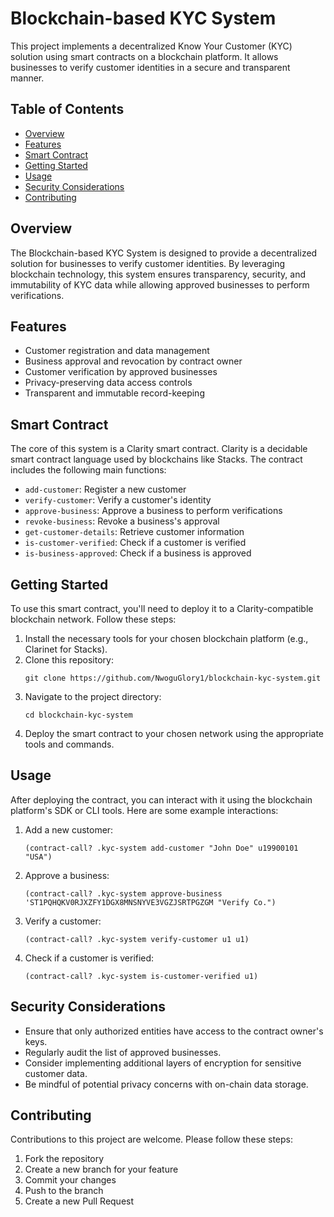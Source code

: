 # Blockchain-based KYC System

This project implements a decentralized Know Your Customer (KYC) solution using smart contracts on a blockchain platform. It allows businesses to verify customer identities in a secure and transparent manner.

## Table of Contents

- [Overview](#overview)
- [Features](#features)
- [Smart Contract](#smart-contract)
- [Getting Started](#getting-started)
- [Usage](#usage)
- [Security Considerations](#security-considerations)
- [Contributing](#contributing)


## Overview

The Blockchain-based KYC System is designed to provide a decentralized solution for businesses to verify customer identities. By leveraging blockchain technology, this system ensures transparency, security, and immutability of KYC data while allowing approved businesses to perform verifications.

## Features

- Customer registration and data management
- Business approval and revocation by contract owner
- Customer verification by approved businesses
- Privacy-preserving data access controls
- Transparent and immutable record-keeping

## Smart Contract

The core of this system is a Clarity smart contract. Clarity is a decidable smart contract language used by blockchains like Stacks. The contract includes the following main functions:

- `add-customer`: Register a new customer
- `verify-customer`: Verify a customer's identity
- `approve-business`: Approve a business to perform verifications
- `revoke-business`: Revoke a business's approval
- `get-customer-details`: Retrieve customer information
- `is-customer-verified`: Check if a customer is verified
- `is-business-approved`: Check if a business is approved

## Getting Started

To use this smart contract, you'll need to deploy it to a Clarity-compatible blockchain network. Follow these steps:

1. Install the necessary tools for your chosen blockchain platform (e.g., Clarinet for Stacks).
2. Clone this repository:
   ```
   git clone https://github.com/NwoguGlory1/blockchain-kyc-system.git
   ```
3. Navigate to the project directory:
   ```
   cd blockchain-kyc-system
   ```
4. Deploy the smart contract to your chosen network using the appropriate tools and commands.

## Usage

After deploying the contract, you can interact with it using the blockchain platform's SDK or CLI tools. Here are some example interactions:

1. Add a new customer:
   ```
   (contract-call? .kyc-system add-customer "John Doe" u19900101 "USA")
   ```

2. Approve a business:
   ```
   (contract-call? .kyc-system approve-business 'ST1PQHQKV0RJXZFY1DGX8MNSNYVE3VGZJSRTPGZGM "Verify Co.")
   ```

3. Verify a customer:
   ```
   (contract-call? .kyc-system verify-customer u1 u1)
   ```

4. Check if a customer is verified:
   ```
   (contract-call? .kyc-system is-customer-verified u1)
   ```

## Security Considerations

- Ensure that only authorized entities have access to the contract owner's keys.
- Regularly audit the list of approved businesses.
- Consider implementing additional layers of encryption for sensitive customer data.
- Be mindful of potential privacy concerns with on-chain data storage.

## Contributing

Contributions to this project are welcome. Please follow these steps:

1. Fork the repository
2. Create a new branch for your feature
3. Commit your changes
4. Push to the branch
5. Create a new Pull Request

